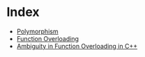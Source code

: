 # Index

- [Polymorphism](Polymorphism.md)
- [Function Overloading](function%20overloading%20documentation.md)
- [Ambiguity in Function Overloading in C++](Ambiguity_in_Function_Overloading.md)
